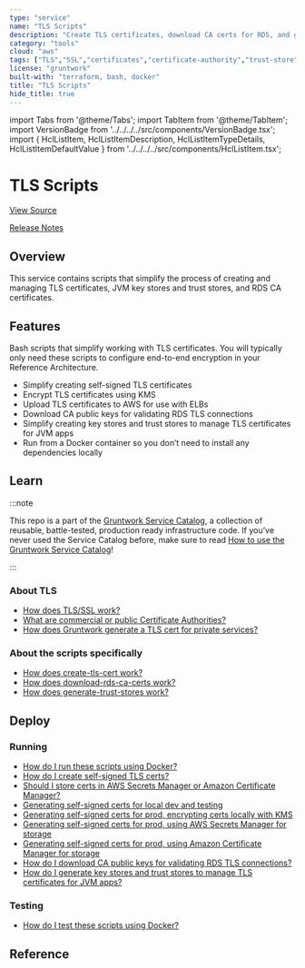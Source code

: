 ```yaml
---
type: "service"
name: "TLS Scripts"
description: "Create TLS certificates, download CA certs for RDS, and generate JVM trust stores."
category: "tools"
cloud: "aws"
tags: ["TLS","SSL","certificates","certificate-authority","trust-store","key-store"]
license: "gruntwork"
built-with: "terraform, bash, docker"
title: "TLS Scripts"
hide_title: true
---
```


import Tabs from '@theme/Tabs';
import TabItem from '@theme/TabItem';
import VersionBadge from '../../../../src/components/VersionBadge.tsx';
import { HclListItem, HclListItemDescription, HclListItemTypeDetails, HclListItemDefaultValue } from '../../../../src/components/HclListItem.tsx';

<VersionBadge version="0.85.4" lastModifiedVersion="0.77.0"/>

# TLS Scripts


<a href="https://github.com/gruntwork-io/terraform-aws-service-catalog/tree/v0.85.4/modules/tls-scripts" className="link-button" title="View the source code for this module in GitHub.">View Source</a>

<a href="https://github.com/gruntwork-io/terraform-aws-service-catalog/releases?q=tls-scripts" className="link-button" title="Release notes for only the service catalog versions which impacted this service.">Release Notes</a>

## Overview

This service contains scripts that simplify the process of creating and managing TLS certificates, JVM key stores and
trust stores, and RDS CA certificates.

## Features

Bash scripts that simplify working with TLS certificates. You will typically only need
these scripts to configure end-to-end encryption in your Reference Architecture.

*   Simplify creating self-signed TLS certificates
*   Encrypt TLS certificates using KMS
*   Upload TLS certificates to AWS for use with ELBs
*   Download CA public keys for validating RDS TLS connections
*   Simplify creating key stores and trust stores to manage TLS certificates for JVM apps
*   Run from a Docker container so you don’t need to install any dependencies locally

## Learn

:::note

This repo is a part of the [Gruntwork Service Catalog](https://github.com/gruntwork-io/terraform-aws-service-catalog/),
a collection of reusable, battle-tested, production ready infrastructure code.
If you’ve never used the Service Catalog before, make sure to read
[How to use the Gruntwork Service Catalog](https://docs.gruntwork.io/reference/services/intro/overview)!

:::

### About TLS

*   [How does TLS/SSL work?](https://github.com/gruntwork-io/terraform-aws-service-catalog/tree/v0.85.4/modules/tls-scripts/core-concepts.md#how-does-tlsssl-work)
*   [What are commercial or public Certificate Authorities?](https://github.com/gruntwork-io/terraform-aws-service-catalog/tree/v0.85.4/modules/tls-scripts/core-concepts.md#what-are-commercial-or-public-certificate-authorities)
*   [How does Gruntwork generate a TLS cert for private services?](https://github.com/gruntwork-io/terraform-aws-service-catalog/tree/v0.85.4/modules/tls-scripts/core-concepts.md#how-does-gruntwork-generate-a-tls-cert-for-private-services)

### About the scripts specifically

*   [How does create-tls-cert work?](https://github.com/gruntwork-io/terraform-aws-service-catalog/tree/v0.85.4/modules/tls-scripts/core-concepts.md#how-does-create-tls-cert-work)
*   [How does download-rds-ca-certs work?](https://github.com/gruntwork-io/terraform-aws-service-catalog/tree/v0.85.4/modules/tls-scripts/core-concepts.md#how-does-download-rds-ca-certs-work)
*   [How does generate-trust-stores work?](https://github.com/gruntwork-io/terraform-aws-service-catalog/tree/v0.85.4/modules/tls-scripts/core-concepts.md#how-does-generate-trust-stores-work)

## Deploy

### Running

*   [How do I run these scripts using Docker?](https://github.com/gruntwork-io/terraform-aws-service-catalog/tree/v0.85.4/modules/tls-scripts/core-concepts.md#how-do-i-run-these-scripts-using-docker)
*   [How do I create self-signed TLS certs?](https://github.com/gruntwork-io/terraform-aws-service-catalog/tree/v0.85.4/modules/tls-scripts/core-concepts.md#how-do-i-create-self-signed-tls-certs)
*   [Should I store certs in AWS Secrets Manager or Amazon Certificate Manager?](https://github.com/gruntwork-io/terraform-aws-service-catalog/tree/v0.85.4/modules/tls-scripts/core-concepts.md#should-i-store-certs-in-aws-secrets-manager-or-amazon-certificate-manager)
*   [Generating self-signed certs for local dev and testing](https://github.com/gruntwork-io/terraform-aws-service-catalog/tree/v0.85.4/modules/tls-scripts/core-concepts.md#generating-self-signed-certs-for-local-dev-and-testing)
*   [Generating self-signed certs for prod, encrypting certs locally with KMS](https://github.com/gruntwork-io/terraform-aws-service-catalog/tree/v0.85.4/modules/tls-scripts/core-concepts.md#generating-self-signed-certs-for-prod-encrypting-certs-locally-with-kms)
*   [Generating self-signed certs for prod, using AWS Secrets Manager for storage](https://github.com/gruntwork-io/terraform-aws-service-catalog/tree/v0.85.4/modules/tls-scripts/core-concepts.md#generating-self-signed-certs-for-prod-using-aws-secrets-manager-for-storage)
*   [Generating self-signed certs for prod, using Amazon Certificate Manager for storage](https://github.com/gruntwork-io/terraform-aws-service-catalog/tree/v0.85.4/modules/tls-scripts/core-concepts.md#generating-self-signed-certs-for-prod-using-amazon-certificate-manager-for-storage)
*   [How do I download CA public keys for validating RDS TLS connections?](https://github.com/gruntwork-io/terraform-aws-service-catalog/tree/v0.85.4/modules/tls-scripts/core-concepts.md#how-do-i-download-CA-public-keys-for-validating-rds-tls-connections)
*   [How do I generate key stores and trust stores to manage TLS certificates for JVM apps?](https://github.com/gruntwork-io/terraform-aws-service-catalog/tree/v0.85.4/modules/tls-scripts/core-concepts.md#how-do-i-generate-key-stores-and-trust-stores-to-manage-tls-certificates-for-jvm-apps)

### Testing

*   [How do I test these scripts using Docker?](https://github.com/gruntwork-io/terraform-aws-service-catalog/tree/v0.85.4/modules/tls-scripts/core-concepts.md#how-do-i-test-these-scripts-using-docker)

## Reference

<Tabs>
<TabItem value="inputs" label="Inputs" default>



</TabItem>
<TabItem value="outputs" label="Outputs">



</TabItem>
</Tabs>


<!-- ##DOCS-SOURCER-START
{
  "originalSources": [
    "https://github.com/gruntwork-io/terraform-aws-service-catalog/tree/v0.85.4/modules%2Ftls-scripts%2FREADME.md",
    "https://github.com/gruntwork-io/terraform-aws-service-catalog/tree/v0.85.4/modules%2Ftls-scripts%2Fvariables.tf",
    "https://github.com/gruntwork-io/terraform-aws-service-catalog/tree/v0.85.4/modules%2Ftls-scripts%2Foutputs.tf"
  ],
  "sourcePlugin": "service-catalog-api",
  "hash": "ffabf56badb86d3a5d0ed45c4b9bc123"
}
##DOCS-SOURCER-END -->

